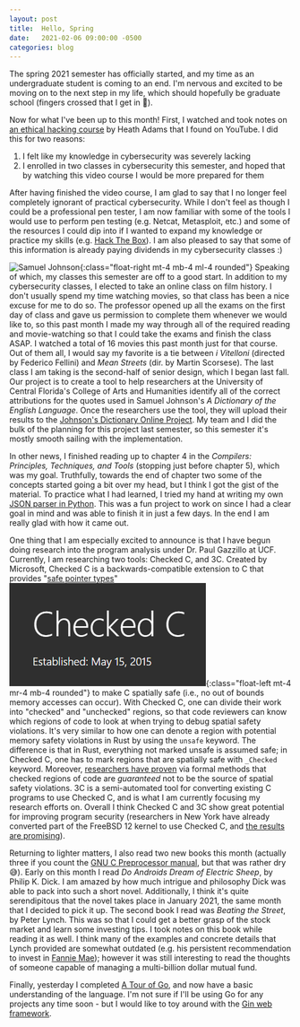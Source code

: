 ```yaml
---
layout: post
title:  Hello, Spring
date:   2021-02-06 09:00:00 -0500
categories: blog
---
```


The spring 2021 semester has officially started, and my time as an
undergraduate student is coming to an end. I'm nervous and excited
to be moving on to the next step in my life, which should hopefully
be graduate school (fingers crossed that I get in 🤞).

Now for what I've been up to this month! First, I watched and took notes on
[an ethical hacking course](https://youtu.be/3Kq1MIfTWCE) by Heath Adams that
I found on YouTube. I did this for two reasons:
1. I felt like my knowledge in cybersecurity was severely lacking
2. I enrolled in two classes in cybersecurity this semester, and hoped that
by watching this video course I would be more prepared for them

After having finished the video course, I am glad to say that I no longer feel
completely ignorant of practical cybersecurity. While I don't feel as though I
could be a professional pen tester, I am now familiar with some of the tools I
would use to perform pen testing (e.g. Netcat, Metasploit, etc.) and some of
the resources I could dip into if I wanted to expand my knowledge or practice
my skills (e.g. [Hack The Box](https://www.hackthebox.eu/)). I am also
pleased to say that some of this information is already paying dividends
in my cybersecurity classes :)

![Samuel Johnson](https://upload.wikimedia.org/wikipedia/commons/thumb/5/50/Samuel_Johnson_by_Joshua_Reynolds_2.png/170px-Samuel_Johnson_by_Joshua_Reynolds_2.png){:class="float-right mt-4 mb-4 ml-4 rounded"}
Speaking of which, my classes this semester are off to a good start.
In addition to my cybersecurity classes, I elected to take an online class
on film history. I don't usually spend my time watching movies, so that class
has been a nice excuse for me to do so. The professor opened up all the exams
on the first day of class and gave us permission to complete them whenever we
would like to, so this past month I made my way through all of the required
reading and movie-watching so that I could take the exams and finish the class
ASAP. I watched a total of 16 movies this past month just for that course.
Out of them all, I would say my favorite is a tie between *i Vitelloni*
(directed by Federico Fellini) and *Mean Streets* (dir. by Martin Scorsese).
The last class I am taking is the second-half of senior design,
which I began last fall. Our project is to create a tool to help researchers
at the University of Central Florida's College of Arts and Humanities identify
all of the correct attributions for the quotes used in Samuel Johnson's
*A Dictionary of the English Language*. Once the researchers use the tool,
they will upload their results to the
[Johnson's Dictionary Online Project](https://johnsonsdictionaryonline.com/).
My team and I did the bulk of the planning for this project last semester,
so this semester it's mostly smooth sailing with the implementation.

In other news, I finished reading up to chapter 4 in the
_Compilers: Principles, Techniques, and Tools_ (stopping just before chapter 5),
which was my goal. Truthfully, towards the end of chapter two some
of the concepts started going a bit over my head, but I think I got the gist
of the material. To practice what I had learned, I tried my hand at
writing my own
[JSON parser in Python](https://github.com/PappasBrent/python_json_parser).
This was a fun project to work on since I had a clear goal in mind and was
able to finish it in just a few days. In the end I am really glad
with how it came out.

One thing that I am especially excited to announce is that I have begun doing
research into the program analysis under Dr. Paul Gazzillo at UCF. Currently,
I am researching two tools: Checked C, and 3C. Created by Microsoft,
Checked C is a backwards-compatible extension to C that provides
"[safe pointer types](https://www.microsoft.com/en-us/research/publication/checkedc-making-c-safe-by-extension/)"
![alt](/assets/img/checked-c.png){:class="float-left mt-4 mr-4 mb-4 rounded"}
to make C spatially safe (i.e., no out of bounds memory accesses can occur).
With Checked C, one can divide their work into
"checked" and "unchecked" regions, so that code reviewers can know which
regions of code to look at when trying to debug spatial safety violations.
It's very similar to how one can denote a region with potential memory
safety violations in Rust by using the `unsafe` keyword. The difference
is that in Rust, everything not marked unsafe is assumed safe; in Checked C,
one has to mark regions that are spatially safe with `_Checked` keyword.
Moreover, [researchers have proven](https://www.microsoft.com/en-us/research/publication/achieving-safety-incrementally-with-checked-c/)
via formal methods that checked regions of code are *guaranteed* not to be
the source of spatial safety violations. 3C is a semi-automated tool
for converting existing C programs to use Checked C, and is what I am currently
focusing my research efforts on. Overall I think Checked C and 3C show great
potential for improving program security (researchers in New York have already
converted part of the FreeBSD 12 kernel to use Checked C,
and [the results are promising](https://ieeexplore.ieee.org/document/9229980)).

Returning to lighter matters, I also read two new books this month
(actually three if you count the
[GNU C Preprocessor manual](https://gcc.gnu.org/onlinedocs/cpp/),
but that was rather dry 😅). Early on this month I read
*Do Androids Dream of Electric Sheep*, by Philip K. Dick. I am amazed by how
much intrigue and philosophy Dick was able to pack into such a short novel.
Additionally, I think it's quite serendipitous that the novel takes place in
January 2021, the same month that I decided to pick it up. The second book
I read was *Beating the Street*, by Peter Lynch. This was so that I could get
a better grasp of the stock market and learn some investing tips. I took notes
on this book while reading it as well. I think many of the examples
and concrete details that Lynch provided are somewhat outdated (e.g. his
persistent recommendation to invest in
[Fannie Mae](https://finance.yahoo.com/quote/FNMA?p=FNMA&.tsrc=fin-srch));
however it was still interesting to read the thoughts of someone capable
of managing a multi-billion dollar mutual fund.

Finally, yesterday I completed [A Tour of Go](https://tour.golang.org/),
and now have a basic understanding of the language. I'm not sure if I'll
be using Go for any projects any time soon - but I would like to toy around
with the [Gin web framework](https://github.com/gin-gonic/gin).